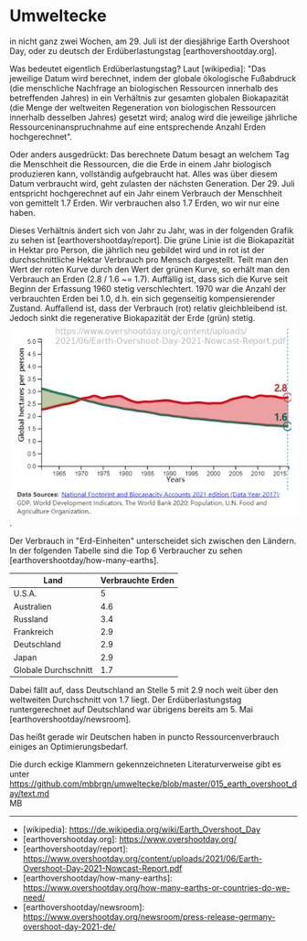 # Umweltecke

in nicht ganz zwei Wochen, am 29. Juli ist der diesjährige Earth Overshoot Day, oder zu deutsch der Erdüberlastungstag \[earthovershootday.org\].

Was bedeutet eigentlich Erdüberlastungstag? Laut \[wikipedia\]: "Das jeweilige Datum wird berechnet, indem der globale ökologische Fußabdruck (die menschliche Nachfrage an biologischen Ressourcen innerhalb des betreffenden Jahres) in ein Verhältnis zur gesamten globalen Biokapazität (die Menge der weltweiten Regeneration von biologischen Ressourcen innerhalb desselben Jahres) gesetzt wird; analog wird die jeweilige jährliche Ressourceninanspruchnahme auf eine entsprechende Anzahl Erden hochgerechnet".

Oder anders ausgedrückt: Das berechnete Datum besagt an welchem Tag die Menschheit die Ressourcen, die die Erde in einem Jahr biologisch produzieren kann, vollständig aufgebraucht hat. Alles was über diesem Datum verbraucht wird, geht zulasten der nächsten Generation. Der 29. Juli entspricht hochgerechnet auf ein Jahr einem Verbrauch der Menschheit von gemittelt 1.7 Erden. Wir verbrauchen also 1.7 Erden, wo wir nur eine haben. 

Dieses Verhältnis ändert sich von Jahr zu Jahr, was in der folgenden Grafik zu sehen ist \[earthovershootday/report\]. Die grüne Linie ist die Biokapazität in Hektar pro Person, die jährlich neu gebildet wird und in rot ist der durchschnittliche Hektar Verbrauch pro Mensch dargestellt. Teilt man den Wert der roten Kurve durch den Wert der grünen Kurve, so erhält man den Verbrauch an Erden (2.8 / 1.6 ~= 1.7). Auffällig ist, dass sich die Kurve seit Beginn der Erfassung 1960 stetig verschlechtert. 1970 war die Anzahl der verbrauchten Erden bei 1.0, d.h. ein sich gegenseitig kompensierender Zustand. Auffallend ist, dass der Verbrauch (rot) relativ gleichbleibend ist. Jedoch sinkt die regenerative Biokapazität der Erde (grün) stetig. <br/>
![Past earth overshoot days](Earth-Overshoot-Day-2021-Nowcast-Report.jpg).

Der Verbrauch in "Erd-Einheiten" unterscheidet sich zwischen den Ländern. In der folgenden Tabelle sind die Top 6 Verbraucher zu sehen \[earthovershootday/how-many-earths\].

| Land | Verbrauchte Erden |
| ---- | ----------------- |
| U.S.A. | 5 |
| Australien | 4.6 |
| Russland | 3.4 |
| Frankreich | 2.9 |
| Deutschland | 2.9 |
| Japan | 2.9 |
| Globale Durchschnitt | 1.7 |

Dabei fällt auf, dass Deutschland an Stelle 5 mit 2.9 noch weit über den weltweiten Durchschnitt von 1.7 liegt. Der Erdüberlastungstag runtergerechnet auf Deutschland war übrigens bereits am 5. Mai \[earthovershootday/newsroom\].

Das heißt gerade wir Deutschen haben in puncto Ressourcenverbrauch einiges an Optimierungsbedarf.

Die durch eckige Klammern gekennzeichneten Literaturverweise gibt es 
unter https://github.com/mbbrgn/umweltecke/blob/master/015_earth_overshoot_day/text.md
<br/>
MB <br/>

----

- \[wikipedia\]: https://de.wikipedia.org/wiki/Earth_Overshoot_Day
- \[earthovershootday.org\]: https://www.overshootday.org/
- \[earthovershootday/report\]: https://www.overshootday.org/content/uploads/2021/06/Earth-Overshoot-Day-2021-Nowcast-Report.pdf
- \[earthovershootday/how-many-earths\]: https://www.overshootday.org/how-many-earths-or-countries-do-we-need/
- \[earthovershootday/newsroom\]: https://www.overshootday.org/newsroom/press-release-germany-overshoot-day-2021-de/

